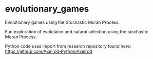 # evolutionary_games
Evolutionary games using the Stochastic Moran Process.

Fun exploration of evolutaion and natural selection using the stochastic Moran Process.

Python code uses import from research repository found here: https://github.com/Axelrod-Python/Axelrod
